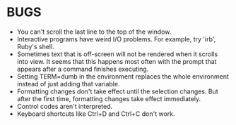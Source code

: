 BUGS
====

* You can't scroll the last line to the top of the window.
* Interactive programs have weird I/O problems. For example, try 'irb', Ruby's shell.
* Sometimes text that is off-screen will not be rendered when it scrolls into view. It seems that this happens most often with the prompt that appears after a command finishes executing.
* Setting TERM=dumb in the environment replaces the whole environment instead of just adding that variable.
* Formatting changes don't take effect until the selection changes. But after the first time, formatting changes take effect immediately.
* Control codes aren't interpreted.
* Keyboard shortcuts like Ctrl+D and Ctrl+C don't work.
